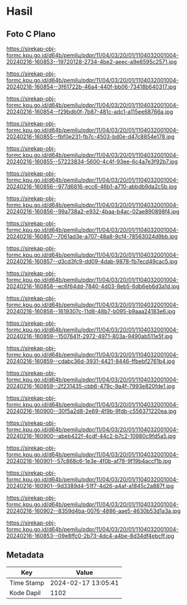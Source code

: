 # Hasil

## Foto C Plano

https://sirekap-obj-formc.kpu.go.id/d64b/pemilu/pdpr/11/04/03/20/01/1104032001004-20240216-160853--19720128-2734-4be2-aeec-a9e6595c2571.jpg

https://sirekap-obj-formc.kpu.go.id/d64b/pemilu/pdpr/11/04/03/20/01/1104032001004-20240216-160854--3f61722b-46a4-440f-bb06-73418b640317.jpg

https://sirekap-obj-formc.kpu.go.id/d64b/pemilu/pdpr/11/04/03/20/01/1104032001004-20240216-160854--f29bdb0f-7b87-481c-adc1-a115ee68766a.jpg

https://sirekap-obj-formc.kpu.go.id/d64b/pemilu/pdpr/11/04/03/20/01/1104032001004-20240216-160855--fbf0e231-fb7c-4503-bd0e-d47c8854e178.jpg

https://sirekap-obj-formc.kpu.go.id/d64b/pemilu/pdpr/11/04/03/20/01/1104032001004-20240216-160855--57223834-5600-4c4f-93ee-6c4a7e3f92b7.jpg

https://sirekap-obj-formc.kpu.go.id/d64b/pemilu/pdpr/11/04/03/20/01/1104032001004-20240216-160856--977d6816-ecc6-46b1-a710-abbdb9da2c5b.jpg

https://sirekap-obj-formc.kpu.go.id/d64b/pemilu/pdpr/11/04/03/20/01/1104032001004-20240216-160856--99a738a2-e932-4baa-b4ac-02ae890898f4.jpg

https://sirekap-obj-formc.kpu.go.id/d64b/pemilu/pdpr/11/04/03/20/01/1104032001004-20240216-160857--7061ad3e-a707-48a8-9cf4-78563024d9bb.jpg

https://sirekap-obj-formc.kpu.go.id/d64b/pemilu/pdpr/11/04/03/20/01/1104032001004-20240216-160857--d3cd3fc9-dd09-4dab-9878-fb7ecd49cac5.jpg

https://sirekap-obj-formc.kpu.go.id/d64b/pemilu/pdpr/11/04/03/20/01/1104032001004-20240216-160858--ec6f64dd-7840-4d03-8eb5-6db6eb6d3a1d.jpg

https://sirekap-obj-formc.kpu.go.id/d64b/pemilu/pdpr/11/04/03/20/01/1104032001004-20240216-160858--1619307c-11d8-48b7-b095-b9aaa24183e6.jpg

https://sirekap-obj-formc.kpu.go.id/d64b/pemilu/pdpr/11/04/03/20/01/1104032001004-20240216-160859--1507641f-2972-4971-803a-9490ab511e5f.jpg

https://sirekap-obj-formc.kpu.go.id/d64b/pemilu/pdpr/11/04/03/20/01/1104032001004-20240216-160859--cdabc36d-3931-4421-8446-ffbebf2761b4.jpg

https://sirekap-obj-formc.kpu.go.id/d64b/pemilu/pdpr/11/04/03/20/01/1104032001004-20240216-160859--2f231435-cbb6-479c-9a4f-7993e820fde1.jpg

https://sirekap-obj-formc.kpu.go.id/d64b/pemilu/pdpr/11/04/03/20/01/1104032001004-20240216-160900--30f5a2d8-2e69-4f9b-9fdb-c556371220ea.jpg

https://sirekap-obj-formc.kpu.go.id/d64b/pemilu/pdpr/11/04/03/20/01/1104032001004-20240216-160900--abeb422f-4cdf-44c2-b7c2-10980c9fd5a5.jpg

https://sirekap-obj-formc.kpu.go.id/d64b/pemilu/pdpr/11/04/03/20/01/1104032001004-20240216-160901--57c868c6-1e3e-4f0b-af78-9f19b4accf1b.jpg

https://sirekap-obj-formc.kpu.go.id/d64b/pemilu/pdpr/11/04/03/20/01/1104032001004-20240216-160901--9d3389d4-51f7-4d26-a4af-a1845c2a887f.jpg

https://sirekap-obj-formc.kpu.go.id/d64b/pemilu/pdpr/11/04/03/20/01/1104032001004-20240216-160902--8359d4ba-0076-4886-aae5-4630b53d1a3a.jpg

https://sirekap-obj-formc.kpu.go.id/d64b/pemilu/pdpr/11/04/03/20/01/1104032001004-20240216-160853--09e8ffc0-2b73-4dc4-a4be-8d34df4ebcff.jpg


## Metadata

| Key        | Value               |
| ---------- | ------------------- |
| Time Stamp | 2024-02-17 13:05:41 |
| Kode Dapil | 1102                |



